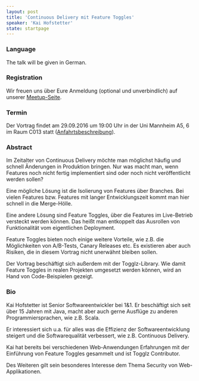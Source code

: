 ```yaml
---
layout: post
title: 'Continuous Delivery mit Feature Toggles'
speaker: 'Kai Hofstetter'
state: startpage
---
```


### Language

The talk will be given in German.

### Registration

Wir freuen uns über Eure Anmeldung (optional und unverbindlich) auf unserer [Meetup-Seite](https://www.meetup.com/mannheim-java-usergroup/events/232900990/).

### Termin

Der Vortrag findet am 29.09.2016 um 19:00 Uhr in der Uni Mannheim A5, 6 im Raum C013 statt ([Anfahrtsbeschreibung](/getting-there)).

### Abstract

Im Zeitalter von Continuous Delivery möchte man möglichst häufig und schnell Änderungen in Produktion bringen. Nur was macht man, wenn Features noch nicht fertig implementiert sind oder noch nicht veröffentlicht werden sollen?

Eine mögliche Lösung ist die Isolierung von Features über Branches. Bei vielen Features bzw. Features mit langer Entwicklungszeit kommt man hier schnell in die Merge-Hölle.

Eine andere Lösung sind Feature Toggles, über die Features im Live-Betrieb versteckt werden können. Das heißt man entkoppelt das Ausrollen von Funktionalität vom eigentlichen Deployment.

Feature Toggles bieten noch einige weitere Vorteile, wie z.B. die Möglichkeiten von A/B-Tests, Canary Releases etc. Es existieren aber auch Risiken, die in diesem Vortrag nicht unerwähnt bleiben sollen.

Der Vortrag beschäftigt sich außerdem mit der Togglz-Library. Wie damit Feature Toggles in realen Projekten umgesetzt werden können, wird an Hand von Code-Beispielen gezeigt.


### Bio

Kai Hofstetter ist Senior Softwareentwickler bei 1&1. Er beschäftigt sich seit über 15 Jahren mit Java, macht aber auch gerne Ausflüge zu anderen Programmiersprachen, wie z.B. Scala.

Er interessiert sich u.a. für alles was die Effizienz der Softwareentwicklung steigert und die Softwarequalität verbessert, wie z.B. Continuous Delivery.

Kai hat bereits bei verschiedenen Web-Anwendungen Erfahrungen mit der Einführung von Feature Toggles gesammelt und ist Togglz Contributor.

Des Weiteren gilt sein besonderes Interesse dem Thema Security von Web-Applikationen.
